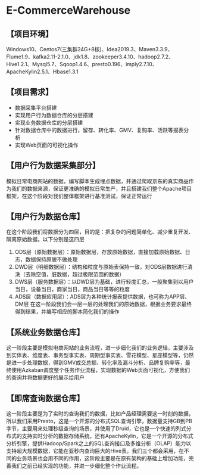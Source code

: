 # E-CommerceWarehouse
## 【项目环境】
Windows10、Centos7(三集群24G+8核)、Idea2019.3、Maven3.3.9、Flume1.9、kafka2.11-2.1.0、jdk1.8、zookeeper3.4.10、hadoop2.7.2、Hive1.2.1、Mysql5.7、Sqoop1.4.6、presto0.196、imply2.7.10、ApacheKylin2.5.1、Hbase1.3.1
## 【项目需求】
+ 数据采集平台搭建
+ 实现用户行为数据仓库的分层搭建
+ 实现业务数据仓库的分层搭建
+ 针对数据仓库中的数据进行，留存、转化率、GMV、复购率、活跃等报表分析
+ 实现Web页面的可视化操作
## 【用户行为数据采集部分】
模拟日常电商网站的数据，编写脚本生成埋点数据，并通过爬取京东的真实商品作为我们的数据来源，保证更准确的模拟日常生产，并且搭建我们整个Apache项目框架，在这个阶段对我们整体框架进行基准测试，保证正常运行
## 【用户行为数据仓库】
在这个阶段我们将数据分为四层，目的是：把复杂的问题简单化、减少重复开发、隔离原始数据，以下分别是这四层
1. ODS层（原始数据层）：原始数据层，存放原始数据，直接加载原始数据、日志，数据保持原貌不做处理
2. DWD层（明细数据层）：结构和粒度与原始表保持一致，对ODS层数据进行清洗（去除空值，脏数据，超过极限范围的数据）
3. DWS层（服务数据层）：以DWD层为基础，进行轻度汇总，一般聚集到以用户当日，设备当日，商家当日，商品当日等等的粒度
4. ADS层（数据应用层）：ADS层为各种统计报表提供数据，也可称为APP层、DM层
在这一阶段我们会一层一层的处理我们的原始数据，根据业务要求最终得到结果，并编写相应的脚本简化我们的操作
## 【系统业务数据仓库】
这一阶段主要是模拟电商网站的业务流程，进一步细化我们的业务逻辑，主要涉及到实体表、维度表、事务型事实表、周期型事实表、雪花模型、星座模型等，仍然是进一步处理数据，得到GMV成交总额、转化率及漏斗分析、品牌复购率等，最终使用Azkaban调度整个任务作业流程，实现数据的Web页面可视化，方便我们的查询并将数据更好的展示给用户
## 【即席查询数据仓库】
这一阶段主要是为了实时的查询我们的数据，比如产品经理需要这一时刻的数据，所以我们采用Presto，这是一个开源的分布式SQL查询引擎，数据量支持GB到PB字节，主要用来处理秒级查询的场景，并使用了Druid，它也是一个快速的列式分布式的支持实时分析的数据存储系统，还有ApacheKylin，它是一个开源的分布式分析引擎，提供Hadoop/Spark之上的SQL查询接口及多维分析（OLAP）能力以支持超大规模数据，它能在亚秒内查询巨大的Hive表。我们三个都会采用，在不同的业务场景也会用不同的作用，这阶段主要是在原有架构的基础上增加功能，完善我们之前已经实现的功能，并进一步细化整个作业流程。
